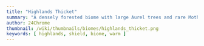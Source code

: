 ```yaml
---
title: "Highlands Thicket"
summary: "A densely forested biome with large Aurel trees and rare Mother Aurel trees"
author: 24Chrome
thumbnail: /wiki/thumbnails/biomes/highlands_thicket.png
keywords: [ highlands, shield, biome, warm ]
---
```


